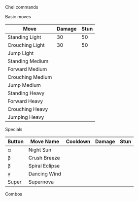 Chel commands

Basic moves

|Move              |Damage   |Stun   |
|------------------|---------|-------|
|Standing Light    |30 |50 |
|Crouching Light   |30 |50 |
|Jump Light        |   |   |
|Standing Medium   |   |   |
|Forward Medium    |   |   | 
|Crouching Medium  |   |   | 
|Jump Medium       |   |   |
|Standing Heavy    |   |   | 
|Forward Heavy     |   |   |
|Crouching Heavy   |   |   |
|Jumping Heavy     |   |   |

Specials

|Button | Move Name      | Cooldown | Damage | Stun |
|-------|----------------|----------|--------|------|
| α     | Night Sun      |          |        |      |
| β     | Crush Breeze   |          |        |      |
| β     | Spiral Eclipse |          |        |      |
| γ     | Dancing Wind   |          |        |      |
| Super | Supernova      |          |        |      |

Combos
